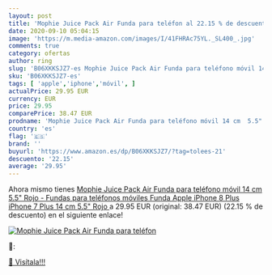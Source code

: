 ```yaml
---
layout: post
title: 'Mophie Juice Pack Air Funda para teléfon al 22.15 % de descuento'
date: 2020-09-10 05:04:15
image: 'https://m.media-amazon.com/images/I/41FHRAc75YL._SL400_.jpg'
comments: true
category: ofertas
author: ring
slug: 'B06XKKSJZ7-es Mophie Juice Pack Air Funda para teléfono móvil 14 cm 5.5"...'
sku: 'B06XKKSJZ7-es'
tags: [ 'apple','iphone','móvil', ]
actualPrice: 29.95 EUR
currency: EUR
price: 29.95
comparePrice: 38.47 EUR
prodname: 'Mophie Juice Pack Air Funda para teléfono móvil 14 cm  5.5"  Rojo - Fundas para teléfonos móviles  Funda  Apple  iPhone 8 Plus  iPhone 7 Plus  14 cm  5.5"   Rojo '
country: 'es'
flag: '🇪🇸'
brand: ''
buyurl: 'https://www.amazon.es/dp/B06XKKSJZ7/?tag=tolees-21'
descuento: '22.15'
average: '29.95'
---
```


Ahora mismo tienes [Mophie Juice Pack Air Funda para teléfono móvil 14 cm  5.5"  Rojo - Fundas para teléfonos móviles  Funda  Apple  iPhone 8 Plus  iPhone 7 Plus  14 cm  5.5"   Rojo ](https://www.amazon.es/dp/B06XKKSJZ7/?tag=tolees-21) a 29.95 EUR (original: 38.47 EUR) (22.15 %  de descuento) en el siguiente enlace!

[![Mophie Juice Pack Air Funda para teléfon](https://m.media-amazon.com/images/I/41FHRAc75YL._SL400_.jpg)](https://www.amazon.es/dp/B06XKKSJZ7/?tag=tolees-21)

🔎:


[🛒 Visítala!!!](https://www.amazon.es/dp/B06XKKSJZ7/?tag=tolees-21)
